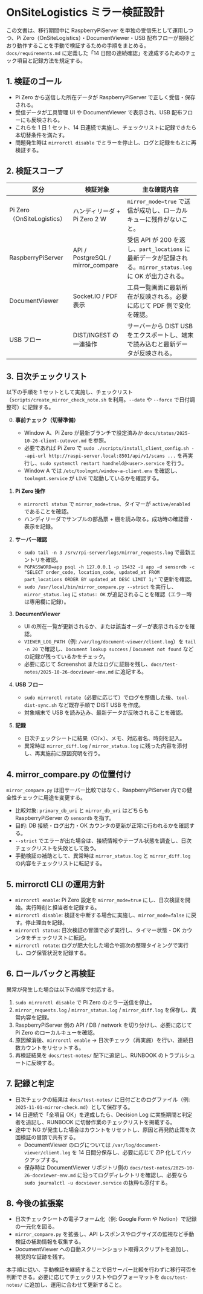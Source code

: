 # OnSiteLogistics ミラー検証設計

この文書は、移行期間中に RaspberryPiServer を単独の受信先として運用しつつ、Pi Zero（OnSiteLogistics）・DocumentViewer・USB 配布フローが期待どおり動作することを手動で検証するための手順をまとめる。`docs/requirements.md` に定義した「14 日間の連続確認」を達成するためのチェック項目と記録方法を規定する。

## 1. 検証のゴール

- Pi Zero から送信した所在データが RaspberryPiServer で正しく受信・保存される。
- 受信データが工具管理 UI や DocumentViewer で表示され、USB 配布フローにも反映される。
- これらを 1 日 1 セット、14 日連続で実施し、チェックリストに記録できたら本切替条件を満たす。
- 問題発生時は `mirrorctl disable` でミラーを停止し、ログと記録をもとに再検証する。

## 2. 検証スコープ

| 区分 | 検証対象 | 主な確認内容 |
| --- | --- | --- |
| Pi Zero（OnSiteLogistics） | ハンディリーダ + Pi Zero 2 W | `mirror_mode=true` で送信が成功し、ローカルキューに残件がないこと。 |
| RaspberryPiServer | API / PostgreSQL / mirror_compare | 受信 API が 200 を返し、`part_locations` に最新データが記録される。`mirror_status.log` に OK が出力される。 |
| DocumentViewer | Socket.IO / PDF 表示 | 工具一覧画面に最新所在が反映される。必要に応じて PDF 側で変化を確認。 |
| USB フロー | DIST/INGEST の一連操作 | サーバーから DIST USB をエクスポートし、端末で読み込むと最新データが反映される。 |

## 3. 日次チェックリスト

以下の手順を 1 セットとして実施し、チェックリスト（`scripts/create_mirror_check_note.sh` を利用。`--date` や `--force` で日付調整可）に記録する。

0. **事前チェック（切替準備）**  
   - Window A、Pi Zero が最新ブランチで設定済みか `docs/status/2025-10-26-client-cutover.md` を参照。  
   - 必要であれば Pi Zero で `sudo ./scripts/install_client_config.sh --api-url http://raspi-server.local:8501/api/v1/scans ...` を再実行し、`sudo systemctl restart handheld@<user>.service` を行う。  
   - Window A では `/etc/toolmgmt/window-a-client.env` を確認し、`toolmgmt.service` が `LIVE` で起動しているかを確認する。

1. **Pi Zero 操作**  
   - `mirrorctl status` で `mirror_mode=true`、タイマーが `active/enabled` であることを確認。  
   - ハンディリーダでサンプルの部品票 + 棚を読み取る。成功時の確認音・表示を記録。
2. **サーバー確認**  
   - `sudo tail -n 3 /srv/rpi-server/logs/mirror_requests.log` で最新エントリを確認。  
   - `PGPASSWORD=app psql -h 127.0.0.1 -p 15432 -U app -d sensordb -c "SELECT order_code, location_code, updated_at FROM part_locations ORDER BY updated_at DESC LIMIT 1;"` で更新を確認。  
   - `sudo /usr/local/bin/mirror_compare.py --strict` を実行し、`mirror_status.log` に `status: OK` が追記されることを確認（エラー時は専用欄に記録）。
3. **DocumentViewer**  
   - UI の所在一覧が更新されるか、または該当オーダーが表示されるかを確認。  
   - `VIEWER_LOG_PATH`（例: `/var/log/document-viewer/client.log`）を `tail -n 20` で確認し、`Document lookup success` / `Document not found` などの記録が残っているかをチェック。  
   - 必要に応じて Screenshot またはログに証跡を残し、`docs/test-notes/2025-10-26-docviewer-env.md` に追記する。
4. **USB フロー**  
   - `sudo mirrorctl rotate`（必要に応じて）でログを整備した後、`tool-dist-sync.sh` など既存手順で DIST USB を作成。  
   - 対象端末で USB を読み込み、最新データが反映されることを確認。
5. **記録**  
   - 日次チェックシートに結果（○/×）、メモ、対応者名、時刻を記入。  
   - 異常時は `mirror_diff.log` / `mirror_status.log` に残った内容を添付し、再実施前に原因究明を行う。

## 4. mirror_compare.py の位置付け

`mirror_compare.py` は旧サーバー比較ではなく、RaspberryPiServer 内での健全性チェックに用途を変更する。

- 比較対象: `primary_db_uri` と `mirror_db_uri` はどちらも RaspberryPiServer の `sensordb` を指す。  
- 目的: DB 接続・ログ出力・OK カウンタの更新が正常に行われるかを確認する。  
- `--strict` でエラーが出た場合は、接続情報やテーブル状態を調査し、日次チェックリストを失敗として扱う。  
- 手動検証の補助として、異常時は `mirror_status.log` と `mirror_diff.log` の内容をチェックリストに転記する。

## 5. mirrorctl CLI の運用方針

- `mirrorctl enable`: Pi Zero 設定を `mirror_mode=true` にし、日次検証を開始。実行時刻と担当者を記録する。  
- `mirrorctl disable`: 検証を中断する場合に実施し、`mirror_mode=false` に戻す。停止理由を記録。  
- `mirrorctl status`: 日次検証の冒頭で必ず実行し、タイマー状態・OK カウンタをチェックリストに転記。  
- `mirrorctl rotate`: ログが肥大化した場合や週次の整理タイミングで実行し、ログ保管状況を記録する。

## 6. ロールバックと再検証

異常が発生した場合は以下の順序で対応する。

1. `sudo mirrorctl disable` で Pi Zero のミラー送信を停止。  
2. `mirror_requests.log` / `mirror_status.log` / `mirror_diff.log` を保存し、異常内容を記録。  
3. RaspberryPiServer 側の API / DB / network を切り分けし、必要に応じて Pi Zero のローカルキューを確認。  
4. 原因解消後、`mirrorctl enable` → 日次チェック（再実施）を行い、連続日数カウントをリセットする。  
5. 再検証結果を `docs/test-notes/` 配下に追記し、RUNBOOK のトラブルシュートに反映する。

## 7. 記録と判定

- 日次チェックの結果は `docs/test-notes/` に日付ごとのログファイル（例: `2025-11-01-mirror-check.md`）として保存する。  
- 14 日連続で「全項目 OK」を達成したら、Decision Log に実施期間と判定者を追記し、RUNBOOK に切替作業のチェックリストを掲載する。  
- 途中で NG が発生した場合はカウントをリセットし、原因と再発防止策を次回検証の冒頭で共有する。  
  - DocumentViewer のログについては `/var/log/document-viewer/client.log` を 14 日間分保存し、必要に応じて ZIP 化してバックアップする。
  - 保存時は DocumentViewer リポジトリ側の `docs/test-notes/2025-10-26-docviewer-env.md` に沿ってログディレクトリを確認し、必要なら `sudo journalctl -u docviewer.service` の抜粋も添付する。

## 8. 今後の拡張案

- 日次チェックシートの電子フォーム化（例: Google Form や Notion）で記録の一元化を図る。  
- `mirror_compare.py` を拡張し、API レスポンスやログサイズの監視など手動検証の補助情報を収集する。  
- DocumentViewer への自動スクリーンショット取得スクリプトを追加し、視覚的な証跡を残す。

本手順に従い、手動検証を継続することで旧サーバー比較を行わずに移行可否を判断できる。必要に応じてチェックリストやログフォーマットを `docs/test-notes/` に追加し、運用に合わせて更新すること。
